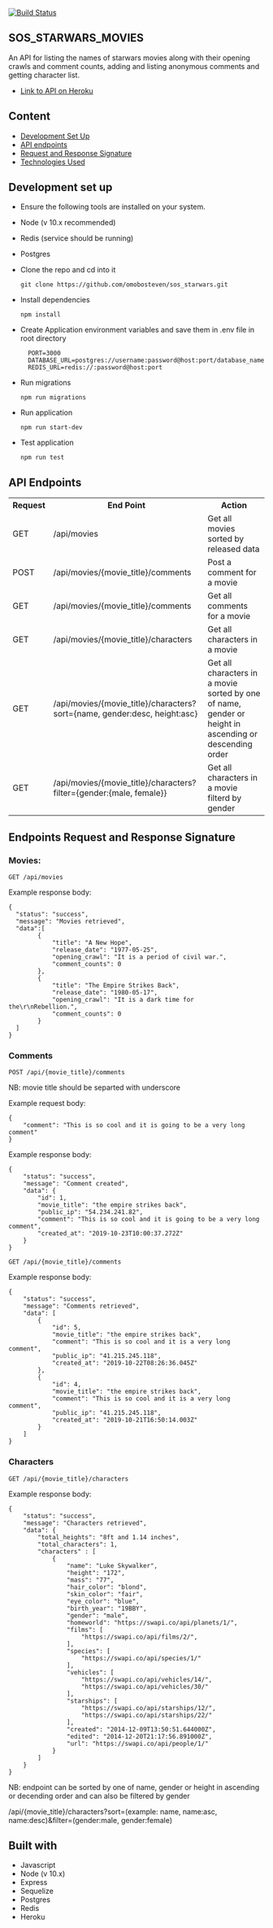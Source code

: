 [![Build Status](https://travis-ci.com/omobosteven/sos_starwars.svg?branch=develop)](https://travis-ci.com/omobosteven/sos_starwars)

## SOS_STARWARS_MOVIES
An API for listing the names of starwars movies along with their opening crawls and comment counts, adding and listing anonymous comments and getting character list.

- [Link to API on Heroku](https://sos-starwars.herokuapp.com)

## Content
- [Development Set Up](#development-set-up)
- [API endpoints](#api-endpoints)
- [Request and Response Signature](#endpoints_request_and_response_signature)
- [Technologies Used](#built-with)

## Development set up

- Ensure the following tools are installed on your system.
- Node (v 10.x recommended)
- Redis (service should be running)
- Postgres

- Clone the repo and cd into it
    ```
    git clone https://github.com/omobosteven/sos_starwars.git
    ``` 
 - Install dependencies
    ```
    npm install
    ```
 - Create Application environment variables and save them in .env file in root directory
    ```
	  PORT=3000
      DATABASE_URL=postgres://username:password@host:port/database_name
      REDIS_URL=redis://:password@host:port
    ```
    
  - Run migrations
  	```
  	npm run migrations
	```
	
- Run application
    ```
    npm run start-dev
    ```

- Test application

    ```
    npm run test
    ```
    
## API Endpoints
<table>
  <tr>
      <th>Request</th>
      <th>End Point</th>
      <th>Action</th>
  </tr>
    <tr>
      <td>GET</td>
      <td>/api/movies</td>
      <td>Get all movies sorted by released data</td>
  </tr>
  <tr>
    <td>POST</td>
    <td>/api/movies/{movie_title}/comments</td>
    <td>Post a comment for a movie</td>
  </tr>
  <tr>
    <td>GET</td>
    <td>/api/movies/{movie_title}/comments</td>
    <td>Get all comments for a movie</td>
  </tr>
  <tr>
    <td>GET</td>
    <td>/api/movies/{movie_title}/characters</td>
    <td>Get all characters in a movie</td>
  </tr>
  <tr>
    <td>GET</td>
    <td>/api/movies/{movie_title}/characters?sort={name, gender:desc, height:asc}</td>
    <td>Get all characters in a movie sorted by one of name, gender or height in ascending or descending order</td>
  </tr>
  <tr>
    <td>GET</td>
    <td>/api/movies/{movie_title}/characters?filter={gender:{male, female}}</td>
    <td>Get all characters in a movie filterd by gender</td>
  </tr>
</table>


## Endpoints Request and Response Signature

### Movies:
`GET /api/movies`


Example response body:

```source-json
{
  "status": "success",
  "message": "Movies retrieved",
  "data":[
        {
            "title": "A New Hope",
            "release_date": "1977-05-25",
            "opening_crawl": "It is a period of civil war.",
            "comment_counts": 0
        },
        {
            "title": "The Empire Strikes Back",
            "release_date": "1980-05-17",
            "opening_crawl": "It is a dark time for the\r\nRebellion.",
            "comment_counts": 0
        }
  ]
}
```

### Comments
`POST /api/{movie_title}/comments`

NB: movie title should be separted with underscore

Example request body:

```source-json
{
	"comment": "This is so cool and it is going to be a very long comment"
}
```

Example response body:

```source-json
{
    "status": "success",
    "message": "Comment created",
    "data": {
        "id": 1,
        "movie_title": "the empire strikes back",
        "public_ip": "54.234.241.82",
        "comment": "This is so cool and it is going to be a very long comment",
        "created_at": "2019-10-23T10:00:37.272Z"
    }
}
```

`GET /api/{movie_title}/comments`

Example response body:

```source-json
{
    "status": "success",
    "message": "Comments retrieved",
    "data": [
        {
            "id": 5,
            "movie_title": "the empire strikes back",
            "comment": "This is so cool and it is a very long comment",
            "public_ip": "41.215.245.118",
            "created_at": "2019-10-22T08:26:36.045Z"
        },
        {
            "id": 4,
            "movie_title": "the empire strikes back",
            "comment": "This is so cool and it is a very long comment",
            "public_ip": "41.215.245.118",
            "created_at": "2019-10-21T16:50:14.003Z"
        }
    ]
}
```

### Characters
`GET /api/{movie_title}/characters`

Example response body:
```source-json
{
    "status": "success",
    "message": "Characters retrieved",
    "data": {
        "total_heights": "8ft and 1.14 inches",
        "total_characters": 1,
        "characters" : [
            {
                "name": "Luke Skywalker",
                "height": "172",
                "mass": "77",
                "hair_color": "blond",
                "skin_color": "fair",
                "eye_color": "blue",
                "birth_year": "19BBY",
                "gender": "male",
                "homeworld": "https://swapi.co/api/planets/1/",
                "films": [
                    "https://swapi.co/api/films/2/",
                ],
                "species": [
                    "https://swapi.co/api/species/1/"
                ],
                "vehicles": [
                    "https://swapi.co/api/vehicles/14/",
                    "https://swapi.co/api/vehicles/30/"
                ],
                "starships": [
                    "https://swapi.co/api/starships/12/",
                    "https://swapi.co/api/starships/22/"
                ],
                "created": "2014-12-09T13:50:51.644000Z",
                "edited": "2014-12-20T21:17:56.891000Z",
                "url": "https://swapi.co/api/people/1/"
            }
        ]
    }
}
```

NB: endpoint can be sorted by one of name, gender or height in ascending or decending order and can also be filtered by gender

/api/{movie_title}/characters?sort=(example: name, name:asc, name:desc)&filter=(gender:male, gender:female)

## Built with
- Javascript
- Node (v 10.x)
- Express
- Sequelize
- Postgres
- Redis
- Heroku
